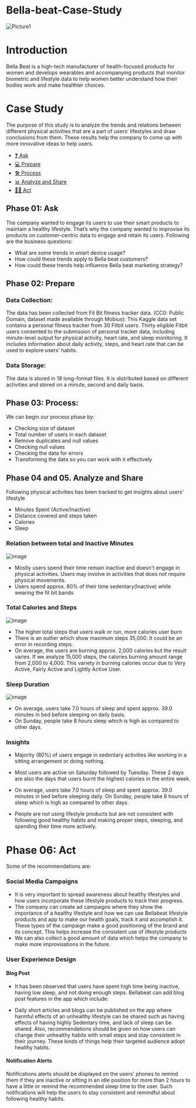 # Bella-beat-Case-Study

![Picture1](https://user-images.githubusercontent.com/106388219/208483010-1d213c0e-2fd9-45ba-afa7-cb09d21026b0.jpg)

# Introduction
Bella Beat is a high-tech manufacturer of health-focused products for women and develops wearables and
accompanying products that monitor biometric and lifestyle data to help women better understand how their
bodies work and make healthier choices. 

# Case Study
The purpose of this study is to analyze the trends and relations between different physical activities that are a
part of users’ lifestyles and draw conclusions from them. These results help the company to come up with more
innovative ideas to help users.

- [❓ Ask](#phase-01-ask)
- [💻 Prepare](#phase-02-prepare)
- [🛠 Process](#phase-03-process)
- [📊 Analyze and Share](#phase-04-and-05-analyze-and-share)
- [🧗‍♀️ Act](#phase-06-act)


## Phase 01: Ask
The company wanted to engage its users to use their smart products to maintain a healthy lifestyle. That’s why the company wanted to improvise its products on customer-centric data to engage and retain its users. Following are the business questions:

- What are some trends in smart device usage? 
- How could these trends apply to Bella beat customers? 
- How could these trends help influence Bella beat marketing strategy?

## Phase 02: Prepare
### Data Collection:
The data has been collected from Fit Bit fitness tracker data. (CC0: Public Domain, dataset made available through Mobius): This Kaggle data set contains a personal fitness tracker from 30 Fitbit users. Thirty eligible Fitbit users consented to the submission of personal tracker data, including minute-level output for physical activity, heart rate, and sleep monitoring. It includes information about daily activity, steps, and heart rate that can be used to explore users’ habits.
### Data Storage:
The data is stored in 18 long-format files. It is distributed based on different activities and stored on a minute, second and daily basis. 

## Phase 03: Process:
We can begin our process phase by:

- Checking size of dataset
- Total number of users in each dataset
- Remove duplicates and null values
- Checking null values
- Checking the data for errors
- Transforming the data so you can work with it effectively

## Phase 04 and 05. Analyze and Share
Following physical activities has been tracked to get insights about users’ lifestyle
 - Minutes Spent (Active/Inactive)
 - Distance covered and steps taken
 - Calories
 - Sleep
 
 ### Relation between total and Inactive Minutes
 
 ![image](https://user-images.githubusercontent.com/106388219/208483760-3f260089-2dcf-47c7-94fb-13bf910b78d7.png)
 
- Mostly users spend their time remain inactive and doesn't engage in physical activities. Users may involve in activities that does not require physical movements.
- Users spend approx. 80% of their time sedentary(Inactive) while wearing the fit bit bands

### Total Calories and Steps 
![image](https://user-images.githubusercontent.com/106388219/208483995-e54a5637-20e4-42fb-a800-6b63d70aa52b.png)
- The higher total steps that users walk or run, more calories user burn
- There is an outlier which show maximum steps 35,000. It could be an error in recording steps.
- On average, the users are burning approx. 2,000 calories but the result varies. If we analyze 15,000 steps, the calories burning amount range from 2,000 to 4,000. This variety in burning calories occur due to Very Active, Fairly Active and Lightly Active User.

### Sleep Duration
![image](https://user-images.githubusercontent.com/106388219/208484112-0e8f1027-76b8-46d7-80c7-1a6ae5c000fa.png)
- On average, users take 7.0 hours of sleep and spent approx. 39.0  minutes in bed before sleeping on daily basis.
- On Sunday, people take 8 hours sleep which is high as compared to other days.

### Insights
- Majority (80%) of users engage in sedentary activities like working in a sitting arrangement or doing nothing.

- Most users are active on Saturday followed by Tuesday. These 2 days are also the days that users burnt the highest calories in the entire week.

- On average, users take 7.0 hours of sleep and spent approx. 39.0 minutes in bed before sleeping daily. On Sunday, people take 8 hours of sleep which is high as compared to other days.

- People are not using lifestyle products but are not consistent with following good healthy habits and making proper steps, sleeping, and spending their time more actively.

# Phase 06: Act
Some of the recommendations are: 
### Social Media Campaigns
- It is very important to spread awareness about healthy lifestyles and how users incorporate these lifestyle products to track their progress. 
- The company can create ad campaigns where they show the importance of a healthy lifestyle and how we can use Bellabeat lifestyle products and app to make our health goals, track it and accomplish it. These types of the campaign make a good positioning of the brand and its concept. This helps increase the consistent use of lifestyle products
- We can also collect a good amount of data which helps the company to make more improvisations in the future. 


### User Experience Design


#### Blog Post


- It has been observed that users have spent high time being inactive, having low sleep, and not doing enough steps. Bellabeat can add blog post features in the app which include:


- Daily short articles and blogs can be published on the app where harmful effects of an unhealthy lifestyle can be shared such as having effects of having highly Sedentary time, and lack of sleep can be shared. Also, recommendations should be given on how users can change their unhealthy habits with small steps and stay consistent in their journey. These kinds of things help their targeted audience adopt healthy habits.

#### Notification Alerts

Notifications alerts should be displayed on the users' phones to remind them if they are inactive or sitting in an idle position for more than 2 hours to have a little or remind the recommended sleep time to the user. Such notifications will help the users to stay consistent and remindful about following healthy habits.
